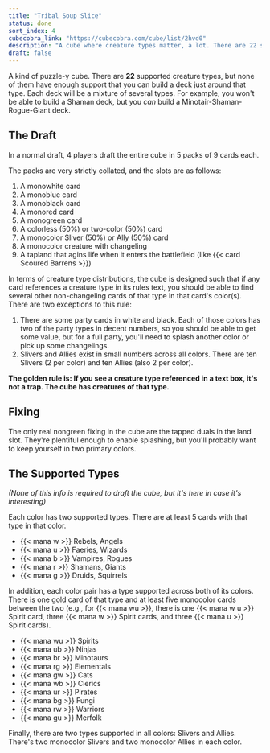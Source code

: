 ```yaml
---
title: "Tribal Soup Slice"
status: done
sort_index: 4
cubecobra_link: "https://cubecobra.com/cube/list/2hvd0"
description: "A cube where creature types matter, a lot. There are 22 supported types!"
draft: false
---
```


A kind of puzzle-y cube. There are **22** supported creature types, but none of them have enough support that you can build a deck just around that type. Each deck will be a mixture of several types. For example, you won't be able to build a Shaman deck, but you _can_ build a Minotair-Shaman-Rogue-Giant deck.


## The Draft

In a normal draft, 4 players draft the entire cube in 5 packs of 9 cards each.

The packs are very strictly collated, and the slots are as follows:

  1. A monowhite card
  2. A monoblue card
  3. A monoblack card
  4. A monored card
  5. A monogreen card
  6. A colorless (50%) or two-color (50%) card
  7. A monocolor Sliver (50%) or Ally (50%) card
  8. A monocolor creature with changeling
  9. A tapland that agins life when it enters the battlefield (like {{< card Scoured Barrens >}})

In terms of creature type distributions, the cube is designed such that if any card references a creature type in its rules text, you should be able to find several other non-changeling cards of that type in that card's color(s). There are two exceptions to this rule:

  1. There are some party cards in white and black. Each of those colors has two of the party types in decent numbers, so you should be able to get some value, but for a full party, you'll need to splash another color or pick up some changelings.
  2. Slivers and Allies exist in small numbers across all colors. There are ten Slivers (2 per color) and ten Allies (also 2 per color).

**The golden rule is: If you see a creature type referenced in a text box, it's not a trap. The cube has creatures of that type.**


## Fixing

The only real nongreen fixing in the cube are the tapped duals in the land slot. They're plentiful enough to enable splashing, but you'll probably want to keep yourself in two primary colors.


## The Supported Types

_(None of this info is required to draft the cube, but it's here in case it's interesting)_

Each color has two supported types. There are at least 5 cards with that type in that color.

  * {{< mana w >}} Rebels, Angels
  * {{< mana u >}} Faeries, Wizards
  * {{< mana b >}} Vampires, Rogues
  * {{< mana r >}} Shamans, Giants
  * {{< mana g >}} Druids, Squirrels

In addition, each color pair has a type supported across both of its colors. There is one gold card of that type and at least five monocolor cards between the two (e.g., for {{< mana wu >}}, there is one {{< mana w u >}} Spirit card, three {{< mana w >}} Spirit cards, and three {{< mana u >}} Spirit cards).

  * {{< mana wu >}} Spirits
  * {{< mana ub >}} Ninjas
  * {{< mana br >}} Minotaurs
  * {{< mana rg >}} Elementals
  * {{< mana gw >}} Cats
  * {{< mana wb >}} Clerics
  * {{< mana ur >}} Pirates
  * {{< mana bg >}} Fungi
  * {{< mana rw >}} Warriors
  * {{< mana gu >}} Merfolk

Finally, there are two types supported in all colors: Slivers and Allies. There's two monocolor Slivers and two monocolor Allies in each color.